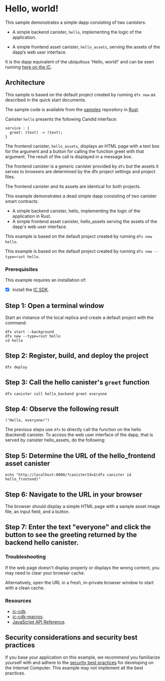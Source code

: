 # Hello, world!

This sample demonstrates a simple dapp consisting of two canisters:

-   A simple backend canister, `hello`, implementing the logic of the application.

-   A simple frontend asset canister, `hello_assets`, serving the assets of the dapp’s web user interface.

It is the dapp equivalent of the ubiquitous 'Hello, world!' and can be seen running [here on the IC](https://6lqbm-ryaaa-aaaai-qibsa-cai.ic0.app/).

## Architecture

This sample is based on the default project created by running `dfx new` as described in the quick start documents.

The sample code is available from the [samples](https://github.com/dfinity/examples) repository in [Rust](https://github.com/dfinity/examples/tree/master/rust/hello).

Canister `hello` presents the following Candid interface:
```candid
service : {
  greet: (text) -> (text);
}
```

The frontend canister, `hello_assets`, displays an HTML page with a text box for the argument and a button for calling the function greet with that argument. The result of the call is displayed in a message box.

The frontend canister is a generic canister provided by `dfx` but the assets it serves to browsers are determined by the dfx project settings and project files.

The frontend canister and its assets are identical for both projects.

This example demonstrates a dead simple dapp consisting of two canister smart contracts:

- A simple backend canister, hello, implementing the logic of the application in Rust.
- A simple frontend asset canister, hello_assets serving the assets of the dapp's web user interface.

This example is based on the default project created by running `dfx new hello`.

This example is based on the default project created by running `dfx new --type=rust hello`.

### Prerequisites

This example requires an installation of:
- [x] Install the [IC SDK](https://internetcomputer.org/docs/current/developer-docs/setup/install/index.mdx).


## Step 1: Open a terminal window

Start an instance of the local replica and create a default project with the command:

```
dfx start --background
dfx new --type=rust hello
cd hello
```

## Step 2: Register, build, and deploy the project

```
dfx deploy
```

## Step 3: Call the hello canister's `greet` function

```
dfx canister call hello_backend greet everyone
```

## Step 4: Observe the following result

```
("Hello, everyone!")
```

The previous steps use `dfx` to directly call the function on the hello (backend) canister. To access the web user interface of the dapp, that is served by canister hello_assets, do the following:

## Step 5: Determine the URL of the hello_frontend asset canister

```
echo "http://localhost:8000/?canisterId=$(dfx canister id hello_frontend)"
```

## Step 6: Navigate to the URL in your browser

The browser should display a simple HTML page with a sample asset image file, an input field, and a button.

## Step 7: Enter the text "everyone" and click the button to see the greeting returned by the backend hello canister.

### Troubleshooting
If the web page doesn't display properly or displays the wrong content, you may need to clear your browser cache.

Alternatively, open the URL in a fresh, in-private browser window to start with a clean cache.

### Resources
- [ic-cdk](https://docs.rs/ic-cdk/latest/ic_cdk/).
- [ic-cdk-macros](https://docs.rs/ic-cdk-macros).
- [JavaScript API Reference](https://erxue-5aaaa-aaaab-qaagq-cai.ic0.app/).


## Security considerations and security best practices

If you base your application on this example, we recommend you familiarize yourself with and adhere to the [security best practices](https://internetcomputer.org/docs/current/references/security/) for developing on the Internet Computer. This example may not implement all the best practices.

